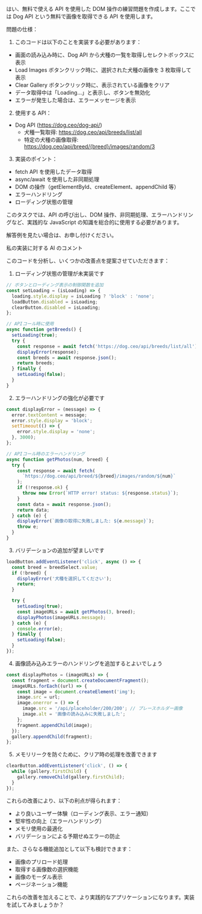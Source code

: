はい、無料で使える API を使用した DOM 操作の練習問題を作成します。ここでは Dog API という無料で画像を取得できる API を使用します。

問題の仕様：

1. このコードは以下のことを実装する必要があります：

- 画面の読み込み時に、Dog API から犬種の一覧を取得しセレクトボックスに表示
- Load Images ボタンクリック時に、選択された犬種の画像を 3 枚取得して表示
- Clear Gallery ボタンクリック時に、表示されている画像をクリア
- データ取得中は「Loading...」と表示し、ボタンを無効化
- エラーが発生した場合は、エラーメッセージを表示

2. 使用する API：

- Dog API (https://dog.ceo/dog-api/)
  - 犬種一覧取得: https://dog.ceo/api/breeds/list/all
  - 特定の犬種の画像取得: https://dog.ceo/api/breed/{breed}/images/random/3

3. 実装のポイント：

- fetch API を使用したデータ取得
- async/await を使用した非同期処理
- DOM の操作（getElementById、createElement、appendChild 等）
- エラーハンドリング
- ローディング状態の管理

このタスクでは、API の呼び出し、DOM 操作、非同期処理、エラーハンドリングなど、実践的な JavaScript の知識を総合的に使用する必要があります。

解答例を見たい場合は、お申し付けください。

私の実装に対する AI のコメント

このコードを分析し、いくつかの改善点を提案させていただきます：

1. ローディング状態の管理が未実装です

```javascript
// ボタンとローディング表示の制御関数を追加
const setLoading = (isLoading) => {
  loading.style.display = isLoading ? 'block' : 'none';
  loadButton.disabled = isLoading;
  clearButton.disabled = isLoading;
};

// APIコール時に使用
async function getBreeds() {
  setLoading(true);
  try {
    const response = await fetch('https://dog.ceo/api/breeds/list/all');
    displayError(response);
    const breeds = await response.json();
    return breeds;
  } finally {
    setLoading(false);
  }
}
```

2. エラーハンドリングの強化が必要です

```javascript
const displayError = (message) => {
  error.textContent = message;
  error.style.display = 'block';
  setTimeout(() => {
    error.style.display = 'none';
  }, 3000);
};

// APIコール時のエラーハンドリング
async function getPhotos(num, breed) {
  try {
    const response = await fetch(
      `https://dog.ceo/api/breed/${breed}/images/random/${num}`
    );
    if (!response.ok) {
      throw new Error(`HTTP error! status: ${response.status}`);
    }
    const data = await response.json();
    return data;
  } catch (e) {
    displayError(`画像の取得に失敗しました: ${e.message}`);
    throw e;
  }
}
```

3. バリデーションの追加が望ましいです

```javascript
loadButton.addEventListener('click', async () => {
  const breed = breedSelect.value;
  if (!breed) {
    displayError('犬種を選択してください');
    return;
  }

  try {
    setLoading(true);
    const imageURLs = await getPhotos(3, breed);
    displayPhotos(imageURLs.message);
  } catch (e) {
    console.error(e);
  } finally {
    setLoading(false);
  }
});
```

4. 画像読み込みエラーのハンドリングを追加するとよいでしょう

```javascript
const displayPhotos = (imageURLs) => {
  const fragment = document.createDocumentFragment();
  imageURLs.forEach((url) => {
    const image = document.createElement('img');
    image.src = url;
    image.onerror = () => {
      image.src = '/api/placeholder/200/200'; // プレースホルダー画像
      image.alt = '画像の読み込みに失敗しました';
    };
    fragment.appendChild(image);
  });
  gallery.appendChild(fragment);
};
```

5. メモリリークを防ぐために、クリア時の処理を改善できます

```javascript
clearButton.addEventListener('click', () => {
  while (gallery.firstChild) {
    gallery.removeChild(gallery.firstChild);
  }
});
```

これらの改善により、以下の利点が得られます：

- より良いユーザー体験（ローディング表示、エラー通知）
- 堅牢性の向上（エラーハンドリング）
- メモリ使用の最適化
- バリデーションによる予期せぬエラーの防止

また、さらなる機能追加として以下も検討できます：

- 画像のプリロード処理
- 取得する画像数の選択機能
- 画像のモーダル表示
- ページネーション機能

これらの改善を加えることで、より実践的なアプリケーションになります。実装を試してみましょうか？
